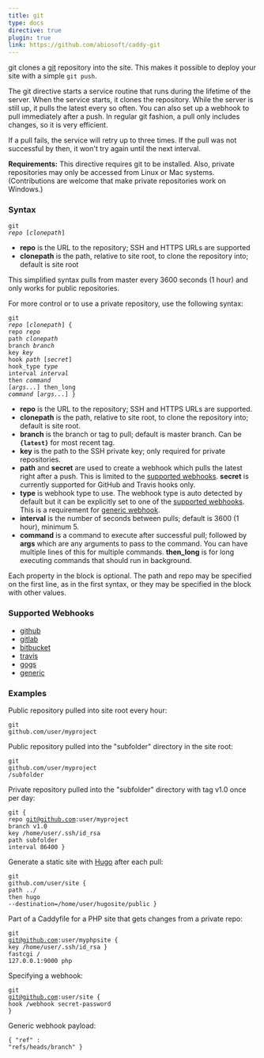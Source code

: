 ```yaml
---
title: git
type: docs
directive: true
plugin: true
link: https://github.com/abiosoft/caddy-git
---
```


git clones a [git](http://git-scm.com/) repository into the site. This makes it possible to deploy your site with a simple `git push`.

The git directive starts a service routine that runs during the lifetime of the server. When the service starts, it clones the repository. While the server is still up, it pulls the latest every so often. You can also set up a webhook to pull immediately after a push. In regular git fashion, a pull only includes changes, so it is very efficient.

If a pull fails, the service will retry up to three times. If the pull was not successful by then, it won't try again until the next interval.

**Requirements:** This directive requires git to be installed. Also, private repositories may only be accessed from Linux or Mac systems. (Contributions are welcome that make private repositories work on Windows.)

### Syntax

<code class="block"><span class="hl-directive">git</span> <span class="hl-arg"><i>repo</i> [<i>clonepath</i>]</span></code>

*   **repo** is the URL to the repository; SSH and HTTPS URLs are supported
*   **clonepath** is the path, relative to site root, to clone the repository into; default is site root

This simplified syntax pulls from master every 3600 seconds (1 hour) and only works for public repositories.

For more control or to use a private repository, use the following syntax:

<code class="block"><span class="hl-directive">git</span> <span class="hl-arg"><i>repo</i> [<i>clonepath</i>]</span> {
	<span class="hl-subdirective">repo</span>     	<i>repo</i>
	<span class="hl-subdirective">path</span>     	<i>clonepath</i>
	<span class="hl-subdirective">branch</span>   	<i>branch</i>
	<span class="hl-subdirective">key</span>      	<i>key</i>
	<span class="hl-subdirective">hook</span>     	<i>path</i> [<i>secret</i>]
	<span class="hl-subdirective">hook_type</span>	<i>type</i>
	<span class="hl-subdirective">interval</span> 	<i>interval</i>
	<span class="hl-subdirective">then</span>     	<i>command</i> [<i>args...</i>]
	<span class="hl-subdirective">then_long</span>	<i>command</i> [<i>args...</i>]
}</code>

*   **repo** is the URL to the repository; SSH and HTTPS URLs are supported.
*   **clonepath** is the path, relative to site root, to clone the repository into; default is site root.
*   **branch** is the branch or tag to pull; default is master branch. Can be **`{latest}`** for most recent tag.
*   **key** is the path to the SSH private key; only required for private repositories.
*   **path** and **secret** are used to create a webhook which pulls the latest right after a push. This is limited to the [supported webhooks](#supported-webhooks). **secret** is currently supported for GitHub and Travis hooks only.
*	**type** is webhook type to use. The webhook type is auto detected by default but it can be explicitly set to one of the [supported webhooks](#supported-webhooks). This is a requirement for [generic webhook](#generic_format).
*   **interval** is the number of seconds between pulls; default is 3600 (1 hour), minimum 5.
*   **command** is a command to execute after successful pull; followed by **args** which are any arguments to pass to the command. You can have multiple lines of this for multiple commands. **then_long** is for long executing commands that should run in background.

Each property in the block is optional. The path and repo may be specified on the first line, as in the first syntax, or
they may be specified in the block with other values.

<a name="supported-webhooks"></a>
### Supported Webhooks
* [github](https://github.com)
* [gitlab](https://gitlab.com)
* [bitbucket](https://bitbucket.org)
* [travis](https://travis-ci.org)
* [gogs](https://gogs.io)
* [generic](#generic_format)

### Examples

Public repository pulled into site root every hour:

<code class="block"><span class="hl-directive">git</span> <span class="hl-arg">github.com/user/myproject</span></code>

Public repository pulled into the "subfolder" directory in the site root:

<code class="block"><span class="hl-directive">git</span> <span class="hl-arg">github.com/user/myproject /subfolder</span></code>

Private repository pulled into the "subfolder" directory with tag v1.0 once per day:

<code class="block"><span class="hl-directive">git</span> {
	<span class="hl-subdirective">repo</span>     git@github.com:user/myproject
	<span class="hl-subdirective">branch</span>   v1.0
	<span class="hl-subdirective">key</span>      /home/user/.ssh/id_rsa
	<span class="hl-subdirective">path</span>     subfolder
	<span class="hl-subdirective">interval</span> 86400
}</code>

Generate a static site with [Hugo](http://gohugo.io) after each pull:

<code class="block"><span class="hl-directive">git</span> <span class="hl-arg">github.com/user/site</span> {
	<span class="hl-subdirective">path</span>  ../
	<span class="hl-subdirective">then</span>  hugo --destination=/home/user/hugosite/public
}</code>

Part of a Caddyfile for a PHP site that gets changes from a private repo:

<code class="block"><span class="hl-directive">git</span> <span class="hl-arg">git@github.com:user/myphpsite</span> {
	<span class="hl-subdirective">key</span> /home/user/.ssh/id_rsa
}
<span class="hl-directive">fastcgi</span> <span class="hl-arg">/ 127.0.0.1:9000 php</span></code>

Specifying a webhook:

<code class="block"><span class="hl-directive">git</span> <span class="hl-arg">git@github.com:user/site</span> {
	<span class="hl-subdirective">hook</span> /webhook secret-password
}</code>

<a name="generic_format"></a>
Generic webhook payload:

<code class="block">{
	<span class="hl-subdirective">"ref" : "refs/heads/branch"</span>
}</code>

